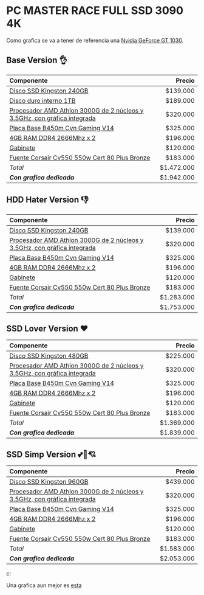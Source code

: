 # PC MASTER RACE FULL SSD 3090 4K

Como grafica se va a tener de referencia una [Nvidia GeForce GT 1030][1030].

## Base Version 👌

|                                    Componente                                   |    Precio  |
|:------------------------------------------------------------------------------- |  ---------:|
| [Disco SSD Kingston 240GB][SSD240]                                              |  $139.000  |
| [Disco duro interno 1TB][HDD1TB]                                                |  $189.000  |
| [Procesador AMD Athlon 3000G de 2 núcleos y 3.5GHz, con gráfica integrada][CPU] |  $320.000  |
| [Placa Base B450m Cvn Gaming V14][MBCheap]                                      |  $325.000  |
| [4GB RAM DDR4 2666Mhz x 2][RAM]                                                 |  $196.000  |
| [Gabinete][Gabinete]                                                            |  $120.000  |
| [Fuente Corsair Cv550 550w Cert 80 Plus Bronze][Fuente]                         |  $183.000  |
| *Total*                                                                         | $1.472.000 |
| ***Con grafica dedicada***                                                      | $1.942.000 |

## HDD Hater Version 👎

|                                    Componente                                   |    Precio  |
|:------------------------------------------------------------------------------- |  ---------:|
| [Disco SSD Kingston 240GB][SSD240]                                              |  $139.000  |
| [Procesador AMD Athlon 3000G de 2 núcleos y 3.5GHz, con gráfica integrada][CPU] |  $320.000  |
| [Placa Base B450m Cvn Gaming V14][MBCheap]                                      |  $325.000  |
| [4GB RAM DDR4 2666Mhz x 2][RAM]                                                 |  $196.000  |
| [Gabinete][Gabinete]                                                            |  $120.000  |
| [Fuente Corsair Cv550 550w Cert 80 Plus Bronze][Fuente]                         |  $183.000  |
| *Total*                                                                         | $1.283.000 |
| ***Con grafica dedicada***                                                      | $1.753.000 |


## SSD Lover Version ❤

|                                    Componente                                   |    Precio  |
|:------------------------------------------------------------------------------- |  ---------:|
| [Disco SSD Kingston 480GB][SSD480]                                              |  $225.000  |
| [Procesador AMD Athlon 3000G de 2 núcleos y 3.5GHz, con gráfica integrada][CPU] |  $320.000  |
| [Placa Base B450m Cvn Gaming V14][MBCheap]                                      |  $325.000  |
| [4GB RAM DDR4 2666Mhz x 2][RAM]                                                 |  $196.000  |
| [Gabinete][Gabinete]                                                            |  $120.000  |
| [Fuente Corsair Cv550 550w Cert 80 Plus Bronze][Fuente]                         |  $183.000  |
| *Total*                                                                         | $1.369.000 |
| ***Con grafica dedicada***                                                      | $1.839.000 |

## SSD Simp Version 💕💓💘

|                                    Componente                                   |    Precio  |
|:------------------------------------------------------------------------------- |  ---------:|
| [Disco SSD Kingston 960GB][SSD960]                                              |  $439.000  |
| [Procesador AMD Athlon 3000G de 2 núcleos y 3.5GHz, con gráfica integrada][CPU] |  $320.000  |
| [Placa Base B450m Cvn Gaming V14][MBCheap]                                      |  $325.000  |
| [4GB RAM DDR4 2666Mhz x 2][RAM]                                                 |  $196.000  |
| [Gabinete][Gabinete]                                                            |  $120.000  |
| [Fuente Corsair Cv550 550w Cert 80 Plus Bronze][Fuente]                         |  $183.000  |
| *Total*                                                                         | $1.583.000 |
| ***Con grafica dedicada***                                                      | $2.053.000 |
     
*c:*  
  
Una grafica aun mejor es [esta][RX550]

[SSD240]: <https://www.mercadolibre.com.co/disco-solido-ssd-interno-kingston-sa400s37240g-240gb/p/MCO6408981?product_trigger_id=MCO6366629&pdp_filters=category%3AMCO1672&applied_product_filters=MCO6408981&quantity=1>

[SSD480]: <https://www.mercadolibre.com.co/disco-solido-ssd-interno-kingston-sa400s37480g-480gb-negro/p/MCO17978326?pdp_filters=category:MCO1672#searchVariation=MCO17978326&position=1&search_layout=stack&type=product&tracking_id=a024d66c-06fe-4812-ac4b-05a4c010d335>

[SSD960]: <https://www.mercadolibre.com.co/disco-solido-ssd-interno-kingston-sa400s37960g-960gb/p/MCO12661607?product_trigger_id=MCO6408981&pdp_filters=category%3AMCO1672&applied_product_filters=MCO6408981&quantity=1>

[HDD1TB]: <https://www.mercadolibre.com.co/disco-duro-interno-seagate-barracuda-st1000dm010-1tb/p/MCO6305462?pdp_filters=category:MCO1672#searchVariation=MCO6305462&position=4&search_layout=stack&type=product&tracking_id=38782dff-2420-4572-a9f9-c15b6d57462e>

[CPU]: <https://www.mercadolibre.com.co/procesador-amd-athlon-3000g-yd3000c6fhbox-de-2-nucleos-y-35ghz-de-frecuencia-con-grafica-integrada/p/MCO15285294?pdp_filters=category:MCO441358#searchVariation=MCO15285294&position=1&search_layout=stack&type=product&tracking_id=e530bf81-eb13-43a4-8d60-3d7d4780aa96>

[MBCheap]: <https://articulo.mercadolibre.com.co/MCO-652305623-placa-base-b450m-cvn-gaming-v14-_JM?searchVariation=92923008398#searchVariation=92923008398&position=1&search_layout=stack&type=item&tracking_id=636214ea-ca3a-4997-a603-03cd109157f3>

[RAM]: <https://articulo.mercadolibre.com.co/MCO-584539933-memoria-ram-ddr4-4gb-2666mhz-nueva-_JM?quantity=2>

[Gabinete]: <https://articulo.mercadolibre.com.co/MCO-599363842-gabinete-chasis-pc-diseno-gamer-caja-torre-atx-sin-fuente-_JM?searchVariation=71281723099#searchVariation=71281723099&position=6&search_layout=stack&type=item&tracking_id=0bdc46b5-3691-4f78-9573-d78fc8aca1c3>

[Fuente]: <https://articulo.mercadolibre.com.co/MCO-585365194-fuente-corsair-cv550-550w-cert-80-plus-bronze-_JM?searchVariation=65010908207#searchVariation=65010908207&position=5&search_layout=stack&type=item&tracking_id=75f14965-cd68-4a3c-8636-174a9e2ac47a>

[1030]: <https://www.mercadolibre.com.co/tarjeta-de-video-nvidia-gigabyte-geforce-10-series-gt-1030-gv-n1030d4-2gl-2gb/p/MCO13773465#reco_backend=machinalis-comparator-brand&reco_client=pdp_comparator&reco_product_pos=1&reco_backend_type=low_level&reco_id=64daddac-479c-4810-a9d5-448b5a35eaa4>

[RX550]: <https://articulo.mercadolibre.com.co/MCO-624979687-tarjeta-de-video-iceberg-rx550-4gb-gddr5-amd-radeon-512sp-_JM#position=22&search_layout=stack&type=item&tracking_id=2930d786-86ec-4200-9abc-e542ce0910a3>
